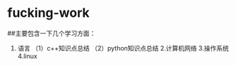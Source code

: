 # fucking-work
##主要包含一下几个学习方面：
  1. 语言
    （1）c++知识点总结
    （2）python知识点总结
  2.计算机网络
  3.操作系统
  4.linux
